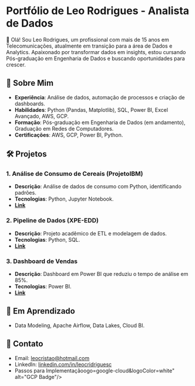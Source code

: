 
# Portfólio de Leo Rodrigues - Analista de Dados

👋 Olá! Sou Leo Rodrigues, um profissional com mais de 15 anos em Telecomunicações, atualmente em transição para a área de Dados e Analytics. Apaixonado por transformar dados em insights, estou cursando Pós-graduação em Engenharia de Dados e buscando oportunidades para crescer.

## 🚀 Sobre Mim
- **Experiência**: Análise de dados, automação de processos e criação de dashboards.
- **Habilidades**: Python (Pandas, Matplotlib), SQL, Power BI, Excel Avançado, AWS, GCP.
- **Formação**: Pós-graduação em Engenharia de Dados (em andamento), Graduação em Redes de Computadores.
- **Certificações**: AWS, GCP, Power BI, Python.

## 🛠️ Projetos
### 1. Análise de Consumo de Cereais (ProjetoIBM)
- **Descrição**: Análise de dados de consumo com Python, identificando padrões.
- **Tecnologias**: Python, Jupyter Notebook.
- **[Link](notebooks/cereal_analysis.ipynb)**

### 2. Pipeline de Dados (XPE-EDD)
- **Descrição**: Projeto acadêmico de ETL e modelagem de dados.
- **Tecnologias**: Python, SQL.
- **[Link](projects/XPE-EDD/pipeline.ipynb)**

### 3. Dashboard de Vendas
- **Descrição**: Dashboard em Power BI que reduziu o tempo de análise em 85%.
- **Tecnologias**: Power BI.
- **[Link](projects/Dashboard-Vendas/dashboard.pbix)**

## 🌱 Em Aprendizado
- Data Modeling, Apache Airflow, Data Lakes, Cloud BI.

## 💬 Contato
- Email: leocristao@hotmail.com
- LinkedIn: [linkedin.com/in/leocridriguesc](https://linkedin.com/in/leocridriguesc)
- Passos para Implementaçãoogo=google-cloud&logoColor=white" alt="GCP Badge"/>
</p>
